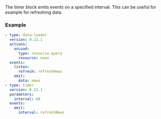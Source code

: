 The timer block emits events on a specified interval. This can be useful for example for refreshing
data.

### Example

```yaml
- type: data-loader
  version: 0.22.1
  actions:
    onLoad:
      type: resource.query
      resource: news
  events:
    listen:
      refresh: refreshNews
    emit:
      data: news
- type: timer
  version: 0.22.1
  parameters:
    interval: 60
  events:
    emit:
      interval: refreshNews
```
